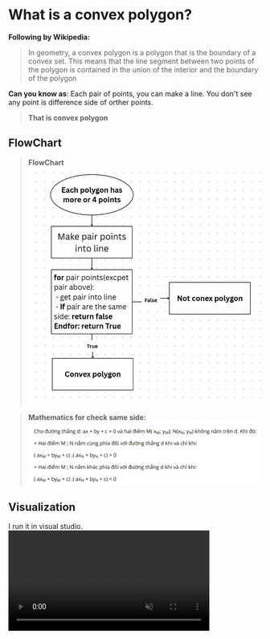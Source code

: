 # What is a convex polygon?
**Following by Wikipedia:**
> In geometry, a convex polygon is a polygon that is the boundary of a convex set. This means that the line segment between two points of the polygon is contained in the union of the interior and the boundary of the polygon

**Can you know as**: Each pair of points, you can make a line. You don't see any point is difference side of orther points.
> **That is convex polygon**

## FlowChart
> **FlowChart**
> <img src="images/flowchart.png" alt="FlowChart">

> **Mathematics for check same side:**
> <img src="images/math.png" alt="FlowChart">


## Visualization
I run it in visual studio.
<video src="https://private-user-images.githubusercontent.com/163908536/475972185-3aa335b5-0aa1-4bc7-b1d4-7adcd95303ec.mp4?jwt=eyJ0eXAiOiJKV1QiLCJhbGciOiJIUzI1NiJ9.eyJpc3MiOiJnaXRodWIuY29tIiwiYXVkIjoicmF3LmdpdGh1YnVzZXJjb250ZW50LmNvbSIsImtleSI6ImtleTUiLCJleHAiOjE3NTkzMDMwOTUsIm5iZiI6MTc1OTMwMjc5NSwicGF0aCI6Ii8xNjM5MDg1MzYvNDc1OTcyMTg1LTNhYTMzNWI1LTBhYTEtNGJjNy1iMWQ0LTdhZGNkOTUzMDNlYy5tcDQ_WC1BbXotQWxnb3JpdGhtPUFXUzQtSE1BQy1TSEEyNTYmWC1BbXotQ3JlZGVudGlhbD1BS0lBVkNPRFlMU0E1M1BRSzRaQSUyRjIwMjUxMDAxJTJGdXMtZWFzdC0xJTJGczMlMkZhd3M0X3JlcXVlc3QmWC1BbXotRGF0ZT0yMDI1MTAwMVQwNzEzMTVaJlgtQW16LUV4cGlyZXM9MzAwJlgtQW16LVNpZ25hdHVyZT1iNzAyZjQwYTA0Y2VhNDAzYzdjMGY1YzA1Y2RkMWJkOTYzMjEyYTVjZWM5ZDdiMmNhODEyZTFhMzdiNzgwYjk0JlgtQW16LVNpZ25lZEhlYWRlcnM9aG9zdCJ9.e57EwBQwSQ77BiNf4qVB-fvW-nmzFKx_6c-7gMFgce0" data-canonical-src="https://private-user-images.githubusercontent.com/163908536/475972185-3aa335b5-0aa1-4bc7-b1d4-7adcd95303ec.mp4?jwt=eyJ0eXAiOiJKV1QiLCJhbGciOiJIUzI1NiJ9.eyJpc3MiOiJnaXRodWIuY29tIiwiYXVkIjoicmF3LmdpdGh1YnVzZXJjb250ZW50LmNvbSIsImtleSI6ImtleTUiLCJleHAiOjE3NTkzMDMwOTUsIm5iZiI6MTc1OTMwMjc5NSwicGF0aCI6Ii8xNjM5MDg1MzYvNDc1OTcyMTg1LTNhYTMzNWI1LTBhYTEtNGJjNy1iMWQ0LTdhZGNkOTUzMDNlYy5tcDQ_WC1BbXotQWxnb3JpdGhtPUFXUzQtSE1BQy1TSEEyNTYmWC1BbXotQ3JlZGVudGlhbD1BS0lBVkNPRFlMU0E1M1BRSzRaQSUyRjIwMjUxMDAxJTJGdXMtZWFzdC0xJTJGczMlMkZhd3M0X3JlcXVlc3QmWC1BbXotRGF0ZT0yMDI1MTAwMVQwNzEzMTVaJlgtQW16LUV4cGlyZXM9MzAwJlgtQW16LVNpZ25hdHVyZT1iNzAyZjQwYTA0Y2VhNDAzYzdjMGY1YzA1Y2RkMWJkOTYzMjEyYTVjZWM5ZDdiMmNhODEyZTFhMzdiNzgwYjk0JlgtQW16LVNpZ25lZEhlYWRlcnM9aG9zdCJ9.e57EwBQwSQ77BiNf4qVB-fvW-nmzFKx_6c-7gMFgce0" controls="controls" muted="muted" class="d-block rounded-bottom-2 border-top width-fit" style="max-height:640px; min-height: 200px">

  </video>

